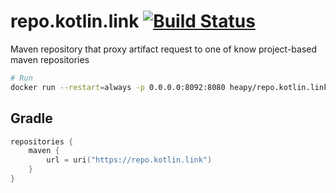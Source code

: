 # repo.kotlin.link [![Build Status](https://travis-ci.com/Heapy/repo.kotlin.link.svg?branch=main)](https://travis-ci.com/Heapy/repo.kotlin.link)
Maven repository that proxy artifact request to one of know project-based maven repositories

```bash
# Run
docker run --restart=always -p 0.0.0.0:8092:8080 heapy/repo.kotlin.link:b1
```

## Gradle

```kotlin
repositories {
    maven {
        url = uri("https://repo.kotlin.link")
    }
}
```
